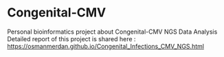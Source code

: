 # Congenital-CMV
Personal bioinformatics project about Congenital-CMV NGS Data Analysis
Detailed report of this project is shared here : https://osmanmerdan.github.io/Congenital_Infections_CMV_NGS.html
